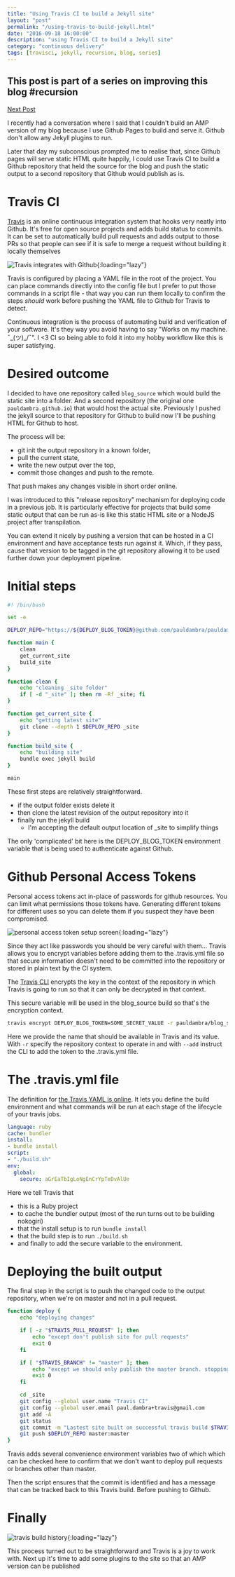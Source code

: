 ```yaml
--- 
title: "Using Travis CI to build a Jekyll site" 
layout: "post" 
permalink: "/using-travis-to-build-jekyll.html" 
date: "2016-09-18 16:00:00"
description: "using Travis CI to build a Jekyll site"
category: "continuous delivery"
tags: [travisci, jekyll, recursion, blog, series]
---
```


<aside class=""mb-2 ml-4 border-l-2 border-l-sky-700 pl-1"">
	<h1 class="text-sm">This post is part of a series on improving this blog #recursion</h1>
	<div class="flex flex-row">
		<div class="flex-grow"></div>
		<div class="flex-grow content-end">
			<a href="/structured-data-with-jekyll.html">Next Post</a>
		</div>
	</div>
</aside>

I recently had a conversation where I said that I couldn't build an AMP version of my blog because I use Github Pages to build and serve it. Github don't allow any Jekyll plugins to run.

Later that day my subconscious prompted me to realise that, since Github pages will serve static HTML quite happily, I could use Travis CI to build a Github repository that held the source for the blog and push the static output to a second repository that Github would publish as is.

<!--more-->

# Travis CI
<!--alex ignore hooks --->
[Travis](https://travis-ci.org/) is an online continuous integration system that hooks very neatly into Github. It's free for open source projects and adds build status to commits. It can be set to automatically build pull requests and adds output to those PRs so that people can see if it is safe to merge a request without building it locally themselves

![Travis integrates with Github](/images/integrates-with-github.png){:loading="lazy"}

Travis is configured by placing a YAML file in the root of the project. You can place commands directly into the config file but I prefer to put those commands in a script file - that way you can run them locally to confirm the steps _should_ work before pushing the YAML file to Github for Travis to detect.

Continuous integration is the process of automating build and verification of your software. It's they way you avoid having to say "Works on my machine. ¯\_(ツ)_/¯". I <3 CI so being able to fold it into my hobby workflow like this is super satisfying.

# Desired outcome
<!--alex ignore host-hostess --->
I decided to have one repository called `blog_source` which would build the static site into a folder. And a second repository (the original one `pauldambra.github.io`) that would host the actual site. Previously I pushed the jekyll source to that repository for Github to build now I'll be pushing HTML for Github to host. 

The process will be: 

* git init the output repository in a known folder, 
* pull the current state, 
* write the new output over the top, 
* commit those changes and push to the remote.

That push makes any changes visible in short order online.

I was introduced to this "release repository" mechanism for deploying code in a previous job. It is particularly effective for projects that build some static output that can be run as-is like this static HTML site or a NodeJS project after transpilation.

You can extend it nicely by pushing a version that can be hosted in a CI environment and have acceptance tests run against it. Which, if they pass, cause that version to be tagged in the git repository allowing it to be used further down your deployment pipeline.

# Initial steps

```bash
#! /bin/bash

set -e

DEPLOY_REPO="https://${DEPLOY_BLOG_TOKEN}@github.com/pauldambra/pauldambra.github.io.git"

function main {
	clean
	get_current_site
	build_site
}

function clean { 
	echo "cleaning _site folder"
	if [ -d "_site" ]; then rm -Rf _site; fi 
}

function get_current_site { 
	echo "getting latest site"
	git clone --depth 1 $DEPLOY_REPO _site 
}

function build_site { 
	echo "building site"
	bundle exec jekyll build 
}

main
``` 

These first steps are relatively straightforward. 

* if the output folder exists delete it
* then clone the latest revision of the output repository into it
* finally run the jekyll build
  * I'm accepting the default output location of _site to simplify things

The only 'complicated' bit here is the DEPLOY_BLOG_TOKEN environment variable that is being used to authenticate against Github.

# Github Personal Access Tokens

Personal access tokens act in-place of passwords for github resources. You can limit what permissions those tokens have. Generating different tokens for different uses so you can delete them if you suspect they have been compromised.

![personal access token setup screen](/images/personal-access-tokens.png){:loading="lazy"}

Since they act like passwords you should be very careful with them... 
Travis allows you to encrypt variables before adding them to the .travis.yml file so that secure information doesn't need to be committed into the repository or stored in plain text by the CI system.

The [Travis CLI](https://github.com/travis-ci/travis.rb) encrypts the key in the context of the repository in which Travis is going to run so that it can only be decrypted in that context.

This secure variable will be used in the blog_source build so that's the encryption context.

```bash
travis encrypt DEPLOY_BLOG_TOKEN=SOME_SECRET_VALUE -r pauldambra/blog_source  --add
```

Here we provide the name that should be available in Travis and its value. With `-r` specify the repository context to operate in and with `--add` instruct the CLI to add the token to the .travis.yml file.

# The .travis.yml file

The definition for [the Travis YAML is online](https://docs.travis-ci.com/user/customizing-the-build). It lets you define the build environment and what commands will be run at each stage of the lifecycle of your travis jobs.

```yaml
language: ruby
cache: bundler
install:
- bundle install
script:
- "./build.sh"
env:
  global:
    secure: aGrEaTbIgLoNgEnCrYpTeDvAlUe
```

Here we tell Travis that 

* this is a Ruby project
* to cache the bundler output (most of the run turns out to be building nokogiri)
* that the install setup is to run `bundle install`
* that the build step is to run `./build.sh` 
* and finally to add the secure variable to the environment.

# Deploying the built output
<!--alex ignore master --->
The final step in the script is to push the changed code to the output repository, when we're on master and not in a pull request.

```bash
function deploy {
	echo "deploying changes"

	if [ -z "$TRAVIS_PULL_REQUEST" ]; then
	    echo "except don't publish site for pull requests"
	    exit 0
	fi  

	if [ "$TRAVIS_BRANCH" != "master" ]; then
	    echo "except we should only publish the master branch. stopping here"
	    exit 0
	fi

	cd _site
	git config --global user.name "Travis CI"
    git config --global user.email paul.dambra+travis@gmail.com
	git add -A
	git status
	git commit -m "Lastest site built on successful travis build $TRAVIS_BUILD_NUMBER auto-pushed to github"
	git push $DEPLOY_REPO master:master
}
```
<!--alex ignore master --->
Travis adds several convenience environment variables two of which which can be checked here to confirm that we don't want to deploy pull requests or branches other than master.

Then the script ensures that the commit is identified and has a message that can be tracked back to this Travis build. Before pushing to Github.

# Finally

![travis build history](/images/travis.png){:loading="lazy"}

This process turned out to be straightforward and Travis is a joy to work with. Next up it's time to add some plugins to the site so that an AMP version can be published
